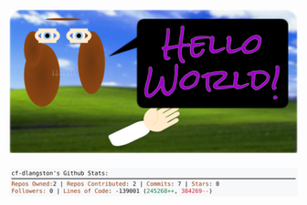 <!-- 
Version 3.0.44
Built Fri Aug 02 2024 05:18:51 GMT+0000 (Coordinated Universal Time)
-->

<h1 align="center">
  <a href="https://github.com/cf-dlangston/cf-dlangston/tree/master/src" title="Click to View Source">
    <picture width="100%" alt="Dylan">
      <source media="(prefers-color-scheme: dark)" srcset="dylan-dark.svg?version=3.0.44">
      <img src="dylan-light.svg?version=3.0.44" alt="Dylan">
    </picture>
  </a>
</h1>

<div align="center">
  <picture width="100%" alt="Profile Info and Stats">
    <source media="(prefers-color-scheme: dark)" srcset="stats-dark.svg?version=3.0.44">
    <img src="stats-light.svg?version=3.0.44" alt="Profile Info and Stats">
  </picture>
</div>

